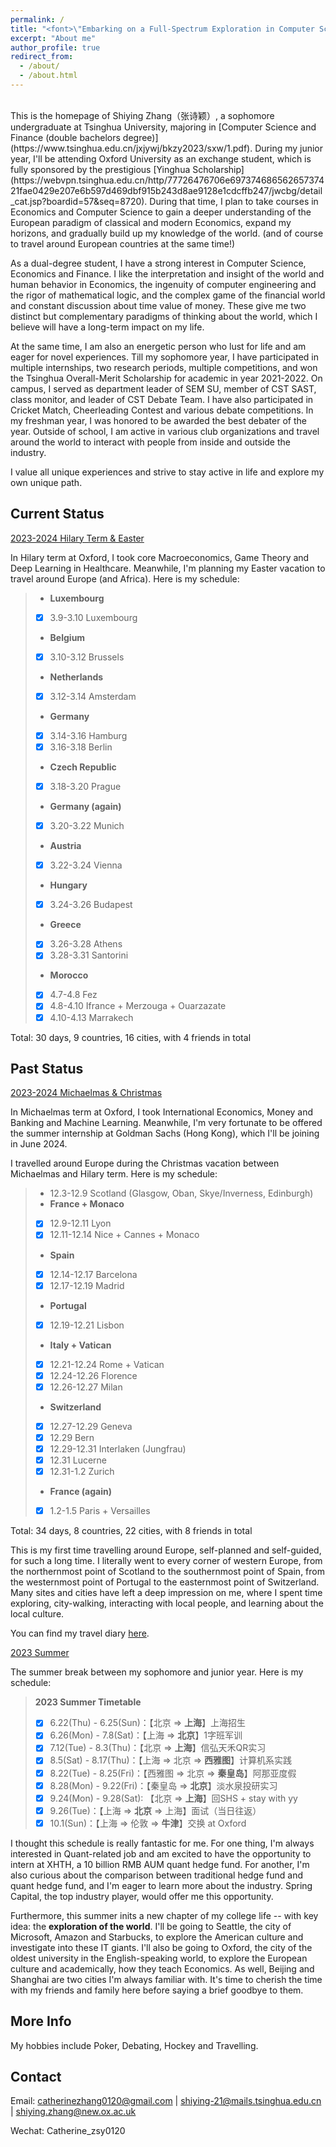 ```yaml
---
permalink: /
title: "<font>\"Embarking on a Full-Spectrum Exploration in Computer Science, Finance and Life.\"<font> "
excerpt: "About me"
author_profile: true
redirect_from: 
  - /about/
  - /about.html
---
```


<br />
This is the homepage of Shiying Zhang（张诗颖）, a sophomore undergraduate at Tsinghua University, majoring in [Computer Science and Finance (double bachelors degree)](https://www.tsinghua.edu.cn/jxjywj/bkzy2023/sxw/1.pdf). During my junior year, I'll be attending Oxford University as an exchange student, which is fully sponsored by the prestigious [Yinghua Scholarship](https://webvpn.tsinghua.edu.cn/http/77726476706e69737468656265737421fae0429e207e6b597d469dbf915b243d8ae9128e1cdcffb247/jwcbg/detail_cat.jsp?boardid=57&seq=8720). During that time, I plan to take courses in Economics and Computer Science to gain a deeper understanding of the European paradigm of classical and modern Economics, expand my horizons, and gradually build up my knowledge of the world. (and of course to travel around European countries at the same time!)

As a dual-degree student, I have a strong interest in Computer Science, Economics and Finance. I like the interpretation and insight of the world and human behavior in Economics, the ingenuity of computer engineering and the rigor of mathematical logic, and the complex game of the financial world and constant discussion about time value of money. These give me two distinct but complementary paradigms of thinking about the world, which I believe will have a long-term impact on my life.

At the same time, I am also an energetic person who lust for life and am eager for novel experiences. Till my sophomore year, I have participated in multiple internships, two research periods, multiple competitions, and won the Tsinghua Overall-Merit Scholarship for academic in year 2021-2022. On campus, I served as department leader of SEM SU, member of CST SAST, class monitor, and leader of CST Debate Team. I have also participated in Cricket Match, Cheerleading Contest and various debate competitions. In my freshman year, I was honored to be awarded the best debater of the year. Outside of school, I am active in various club organizations and travel around the world to interact with people from inside and outside the industry.

I value all unique experiences and strive to stay active in life and explore my own unique path.


Current Status
-----
<u>2023-2024 Hilary Term & Easter</u>

In Hilary term at Oxford, I took core Macroeconomics, Game Theory and Deep Learning in Healthcare. Meanwhile, I'm planning my Easter vacation to travel around Europe (and Africa). Here is my schedule:

> + **Luxembourg**
> - [x] 3.9-3.10 Luxembourg
> + **Belgium**
> - [x] 3.10-3.12 Brussels
> + **Netherlands**
> - [x] 3.12-3.14 Amsterdam
> + **Germany**
> - [x] 3.14-3.16 Hamburg
> - [x] 3.16-3.18 Berlin
> + **Czech Republic**
> - [x] 3.18-3.20 Prague
> + **Germany (again)**
> - [x] 3.20-3.22 Munich
> + **Austria**
> - [x] 3.22-3.24 Vienna
> + **Hungary**
> - [x] 3.24-3.26 Budapest
> + **Greece**
> - [x] 3.26-3.28 Athens
> - [x] 3.28-3.31 Santorini
> 
> + **Morocco**
> - [x] 4.7-4.8 Fez
> - [x] 4.8-4.10 Ifrance + Merzouga + Ouarzazate
> - [x] 4.10-4.13 Marrakech

Total: 30 days, 9 countries, 16 cities, with 4 friends in total 



Past Status
-----
<u>2023-2024 Michaelmas & Christmas</u>

In Michaelmas term at Oxford, I took International Economics, Money and Banking and Machine Learning. Meanwhile, I'm very fortunate to be offered the summer internship at Goldman Sachs (Hong Kong), which I'll be joining in June 2024.

I travelled around Europe during the Christmas vacation between Michaelmas and Hilary term. Here is my schedule:

> + 12.3-12.9 Scotland (Glasgow, Oban, Skye/Inverness, Edinburgh)
> + **France + Monaco**
> - [x] 12.9-12.11 Lyon
> - [x] 12.11-12.14 Nice + Cannes + Monaco
> + **Spain**
> - [x] 12.14-12.17 Barcelona
> - [x] 12.17-12.19 Madrid
> + **Portugal**
> - [x] 12.19-12.21 Lisbon
> + **Italy + Vatican**
> - [x] 12.21-12.24 Rome + Vatican
> - [x] 12.24-12.26 Florence
> - [x] 12.26-12.27 Milan
> + **Switzerland**
> - [x] 12.27-12.29 Geneva
> - [x] 12.29 Bern
> - [x] 12.29-12.31 Interlaken (Jungfrau)
> - [x] 12.31 Lucerne
> - [x] 12.31-1.2 Zurich
> + **France (again)**
> - [x] 1.2-1.5 Paris + Versailles

Total: 34 days, 8 countries, 22 cities, with 8 friends in total 

This is my first time travelling around Europe, self-planned and self-guided, for such a long time. I literally went to every corner of western Europe, from the northernmost point of Scotland to the southernmost point of Spain, from the westernmost point of Portugal to the easternmost point of Switzerland. Many sites and cities have left a deep impression on me, where I spent time exploring, city-walking, interacting with local people, and learning about the local culture. 

You can find my travel diary [here](https://mp.weixin.qq.com/s?__biz=Mzk0MTYyMTczNg==&mid=2247483929&idx=1&sn=d21710137ca953c7632d12bf3760207e&chksm=c2ceea9ef5b9638861f36799013c71ee7a7cf3515b9c07eb126d96365d981b5925a5e0f885f2&token=795516037&lang=zh_CN#rd).





<u>2023 Summer</u>

The summer break between my sophomore and junior year. Here is my schedule:

> **2023 Summer Timetable**
> - [x] 6.22(Thu) - 6.25(Sun)：【北京 => **上海**】上海招生
> - [x] 6.26(Mon) - 7.8(Sat)：【上海 => **北京**】1字班军训
> - [x] 7.12(Tue) - 8.3(Thu)：【北京 => **上海**】信弘天禾QR实习
> - [x] 8.5(Sat) - 8.17(Thu)：【上海 => 北京 => **西雅图**】计算机系实践
> - [x] 8.22(Tue) - 8.25(Fri)：【西雅图 => 北京 => **秦皇岛**】阿那亚度假
> - [x] 8.28(Mon) - 9.22(Fri)：【秦皇岛 => **北京**】淡水泉投研实习
> - [x] 9.24(Mon) - 9.28(Sat): 【北京 => **上海**】回SHS + stay with yy
> - [x] 9.26(Tue)：【上海 => **北京** => 上海】面试（当日往返）
> - [x] 10.1(Sun)：【上海 => 伦敦 => **牛津**】交换 at Oxford

I thought this schedule is really fantastic for me. For one thing, I'm always interested in Quant-related job and am excited to have the opportunity to intern at XHTH, a 10 billion RMB AUM quant hedge fund. For another, I'm also curious about the comparison between traditional hedge fund and quant hedge fund, and I'm eager to learn more about the industry. Spring Capital, the top industry player, would offer me this opportunity. 

Furthermore, this summer inits a new chapter of my college life -- with key idea: the **exploration of the world**. I'll be going to Seattle, the city of Microsoft, Amazon and Starbucks, to explore the American culture and investigate into these IT giants. I'll also be going to Oxford, the city of the oldest university in the English-speaking world, to explore the European culture and academically, how they teach Economics. As well, Beijing and Shanghai are two cities I'm always familiar with. It's time to cherish the time with my friends and family here before saying a brief goodbye to them.

More Info
------
My hobbies include Poker, Debating, Hockey and Travelling.


Contact
------
Email: catherinezhang0120@gmail.com | shiying-21@mails.tsinghua.edu.cn | shiying.zhang@new.ox.ac.uk

Wechat: Catherine_zsy0120
